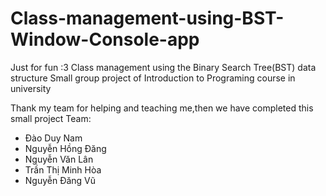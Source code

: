 # Class-management-using-BST-Window-Console-app
  Just for fun :3
Class management using the Binary Search Tree(BST) data structure
Small group project of Introduction to Programing course in university

Thank my team for helping and teaching me,then we have completed this small project
  Team:
- Đào Duy Nam
- Nguyễn Hồng Đăng
- Nguyễn Văn Lân
- Trần Thị Minh Hòa
- Nguyễn Đăng Vũ

